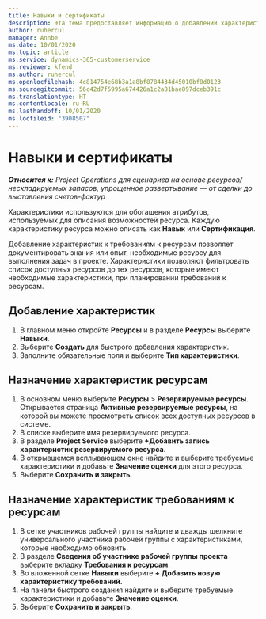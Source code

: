 ```yaml
---
title: Навыки и сертификаты
description: Эта тема предоставляет информацию о добавлении характеристик навыков и сертификации к ресурсам.
author: ruhercul
manager: Annbe
ms.date: 10/01/2020
ms.topic: article
ms.service: dynamics-365-customerservice
ms.reviewer: kfend
ms.author: ruhercul
ms.openlocfilehash: 4c814754e68b3a1a8bf8784434d45010bf8d0123
ms.sourcegitcommit: 56c42d7f5995a674426a1c2a81bae897dceb391c
ms.translationtype: HT
ms.contentlocale: ru-RU
ms.lasthandoff: 10/01/2020
ms.locfileid: "3908507"
---
```

# <a name="skills-and-certifications"></a>Навыки и сертификаты
_**Относится к:** Project Operations для сценариев на основе ресурсов/нескладируемых запасов, упрощенное развертывание — от сделки до выставления счетов-фактур_

Характеристики используются для обогащения атрибутов, используемых для описания возможностей ресурса. Каждую характеристику ресурса можно описать как **Навык** или **Сертификация**.

Добавление характеристик к требованиям к ресурсам позволяет документировать знания или опыт, необходимые ресурсу для выполнения задач в проекте. Характеристики позволяют фильтровать список доступных ресурсов до тех ресурсов, которые имеют необходимые характеристики, при планировании требований к ресурсам.

## <a name="add-characteristics"></a>Добавление характеристик

1. В главном меню откройте **Ресурсы** и в разделе **Ресурсы** выберите **Навыки**.
2. Выберите **Создать** для быстрого добавления характеристик.
3. Заполните обязательные поля и выберите **Тип характеристики**.

## <a name="assign-characteristics-to-resources"></a>Назначение характеристик ресурсам

1. В основном меню выберите **Ресурсы** > **Резервируемые ресурсы**. Открывается страница **Активные резервируемые ресурсы**, на которой вы можете просмотреть список всех доступных ресурсов в системе.
2. В списке выберите имя резервируемого ресурса.
3. В разделе **Project Service** выберите **+Добавить запись характеристик резервируемого ресурса**.
4. В открывшемся всплывающем окне найдите и выберите требуемые характеристики и добавьте **Значение оценки** для этого ресурса.
5. Выберите **Сохранить и закрыть**.

## <a name="assign-characteristics-to-resource-requirements"></a>Назначение характеристик требованиям к ресурсам

1. В сетке участников рабочей группы найдите и дважды щелкните универсального участника рабочей группы с характеристиками, которые необходимо обновить.
2. В разделе **Сведения об участнике рабочей группы проекта** выберите вкладку **Требования к ресурсам**.
3. Во вложенной сетке **Навыки** выберите **+ Добавить новую характеристику требований.**
4. На панели быстрого создания найдите и выберите требуемые характеристики и добавьте **Значение оценки**.
5. Выберите **Сохранить и закрыть**.